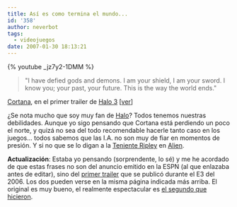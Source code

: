 ```yaml
---
title: Así es como termina el mundo...
id: '358'
author: neverbot
tags:
  - videojuegos
date: 2007-01-30 18:13:21
---
```


{% youtube _jz7y2-1DMM %}

> "I have defied gods and demons. I am your shield, I am your sword. I know you; your past, your future. This is the way the world ends."

[Cortana](http://en.wikipedia.org/wiki/Cortana), en el primer trailer de [Halo 3](http://en.wikipedia.org/wiki/Halo_3) \[[ver](http://www.xbox.com/en-GB/halo3/)\]

¿Se nota mucho que soy muy fan de [Halo](http://en.wikipedia.org/wiki/Halo_%28video_game_series%29)? Todos tenemos nuestras debilidades. Aunque yo sigo pensando que Cortana está perdiendo un poco el norte, y quizá no sea del todo recomendable hacerle tanto caso en los juegos... todos sabemos que las I.A. no son muy de fiar en momentos de presión. Y si no que se lo digan a la [Teniente Ripley](http://en.wikipedia.org/wiki/Ellen_Ripley) en [Alien](http://en.wikipedia.org/wiki/Alien_%28film%29).

**Actualización**: Estaba yo pensando (sorprendente, lo sé) y me he acordado de que estas frases no son del anuncio emitido en la ESPN (al que enlazaba antes de editar), sino del [primer trailer](http://en.wikipedia.org/wiki/Halo_3#E3_2006_trailer) que se publicó durante el E3 del 2006. Los dos pueden verse en la misma página indicada más arriba. El original es muy bueno, el realmente espectacular es [el segundo que hicieron](http://en.wikipedia.org/wiki/Halo_3#ESPN_TV_advertisement).